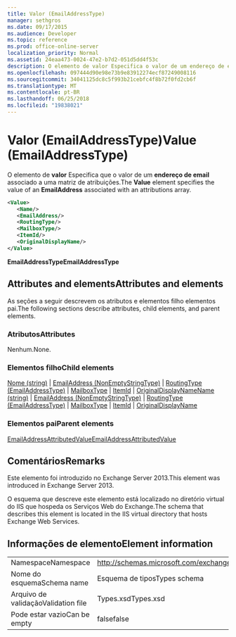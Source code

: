 ```yaml
---
title: Valor (EmailAddressType)
manager: sethgros
ms.date: 09/17/2015
ms.audience: Developer
ms.topic: reference
ms.prod: office-online-server
localization_priority: Normal
ms.assetid: 24eaa473-0024-47e2-b7d2-051d5dd4f53c
description: O elemento de valor Especifica o valor de um endereço de email associado a uma matriz de atribuições.
ms.openlocfilehash: 097444d90e98e73b9e83912274ecf87249008116
ms.sourcegitcommit: 34041125dc8c5f993b21cebfc4f8b72f0fd2cb6f
ms.translationtype: MT
ms.contentlocale: pt-BR
ms.lasthandoff: 06/25/2018
ms.locfileid: "19838021"
---
```

# <a name="value-emailaddresstype"></a><span data-ttu-id="36a00-103">Valor (EmailAddressType)</span><span class="sxs-lookup"><span data-stu-id="36a00-103">Value (EmailAddressType)</span></span>

<span data-ttu-id="36a00-104">O elemento de **valor** Especifica que o valor de um **endereço de email** associado a uma matriz de atribuições.</span><span class="sxs-lookup"><span data-stu-id="36a00-104">The **Value** element specifies the value of an **EmailAddress** associated with an attributions array.</span></span> 
  
```XML
<Value>
   <Name/>
   <EmailAddress/>
   <RoutingType/>
   <MailboxType/>
   <ItemId/>
   <OriginalDisplayName/>
</Value>
```

<span data-ttu-id="36a00-105">**EmailAddressType**</span><span class="sxs-lookup"><span data-stu-id="36a00-105">**EmailAddressType**</span></span>

## <a name="attributes-and-elements"></a><span data-ttu-id="36a00-106">Attributes and elements</span><span class="sxs-lookup"><span data-stu-id="36a00-106">Attributes and elements</span></span>

<span data-ttu-id="36a00-107">As seções a seguir descrevem os atributos e elementos filho elementos pai.</span><span class="sxs-lookup"><span data-stu-id="36a00-107">The following sections describe attributes, child elements, and parent elements.</span></span>
  
### <a name="attributes"></a><span data-ttu-id="36a00-108">Atributos</span><span class="sxs-lookup"><span data-stu-id="36a00-108">Attributes</span></span>

<span data-ttu-id="36a00-109">Nenhum.</span><span class="sxs-lookup"><span data-stu-id="36a00-109">None.</span></span>
  
### <a name="child-elements"></a><span data-ttu-id="36a00-110">Elementos filho</span><span class="sxs-lookup"><span data-stu-id="36a00-110">Child elements</span></span>

<span data-ttu-id="36a00-111">[Nome (string)](name-string.md) | [EmailAddress (NonEmptyStringType)](emailaddress-nonemptystringtype.md) | [RoutingType (EmailAddressType)](routingtype-emailaddresstype.md) | [MailboxType](mailboxtype.md) | [ItemId](itemid.md) | [OriginalDisplayName](originaldisplayname.md)</span><span class="sxs-lookup"><span data-stu-id="36a00-111">[Name (string)](name-string.md) | [EmailAddress (NonEmptyStringType)](emailaddress-nonemptystringtype.md) | [RoutingType (EmailAddressType)](routingtype-emailaddresstype.md) | [MailboxType](mailboxtype.md) | [ItemId](itemid.md) | [OriginalDisplayName](originaldisplayname.md)</span></span>
  
### <a name="parent-elements"></a><span data-ttu-id="36a00-112">Elementos pai</span><span class="sxs-lookup"><span data-stu-id="36a00-112">Parent elements</span></span>

[<span data-ttu-id="36a00-113">EmailAddressAttributedValue</span><span class="sxs-lookup"><span data-stu-id="36a00-113">EmailAddressAttributedValue</span></span>](emailaddressattributedvalue.md)
  
## <a name="remarks"></a><span data-ttu-id="36a00-114">Comentários</span><span class="sxs-lookup"><span data-stu-id="36a00-114">Remarks</span></span>

<span data-ttu-id="36a00-115">Este elemento foi introduzido no Exchange Server 2013.</span><span class="sxs-lookup"><span data-stu-id="36a00-115">This element was introduced in Exchange Server 2013.</span></span>
  
<span data-ttu-id="36a00-116">O esquema que descreve este elemento está localizado no diretório virtual do IIS que hospeda os Serviços Web do Exchange.</span><span class="sxs-lookup"><span data-stu-id="36a00-116">The schema that describes this element is located in the IIS virtual directory that hosts Exchange Web Services.</span></span>
  
## <a name="element-information"></a><span data-ttu-id="36a00-117">Informações de elemento</span><span class="sxs-lookup"><span data-stu-id="36a00-117">Element information</span></span>

|||
|:-----|:-----|
|<span data-ttu-id="36a00-118">Namespace</span><span class="sxs-lookup"><span data-stu-id="36a00-118">Namespace</span></span>  <br/> |http://schemas.microsoft.com/exchange/services/2006/types  <br/> |
|<span data-ttu-id="36a00-119">Nome do esquema</span><span class="sxs-lookup"><span data-stu-id="36a00-119">Schema name</span></span>  <br/> |<span data-ttu-id="36a00-120">Esquema de tipos</span><span class="sxs-lookup"><span data-stu-id="36a00-120">Types schema</span></span>  <br/> |
|<span data-ttu-id="36a00-121">Arquivo de validação</span><span class="sxs-lookup"><span data-stu-id="36a00-121">Validation file</span></span>  <br/> |<span data-ttu-id="36a00-122">Types.xsd</span><span class="sxs-lookup"><span data-stu-id="36a00-122">Types.xsd</span></span>  <br/> |
|<span data-ttu-id="36a00-123">Pode estar vazio</span><span class="sxs-lookup"><span data-stu-id="36a00-123">Can be empty</span></span>  <br/> |<span data-ttu-id="36a00-124">false</span><span class="sxs-lookup"><span data-stu-id="36a00-124">false</span></span>  <br/> |
   

